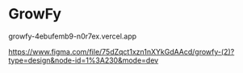 # GrowFy

growfy-4ebufemb9-n0r7ex.vercel.app

https://www.figma.com/file/75dZqct1xzn1nXYkGdAAcd/growfy-(2)?type=design&node-id=1%3A230&mode=dev

